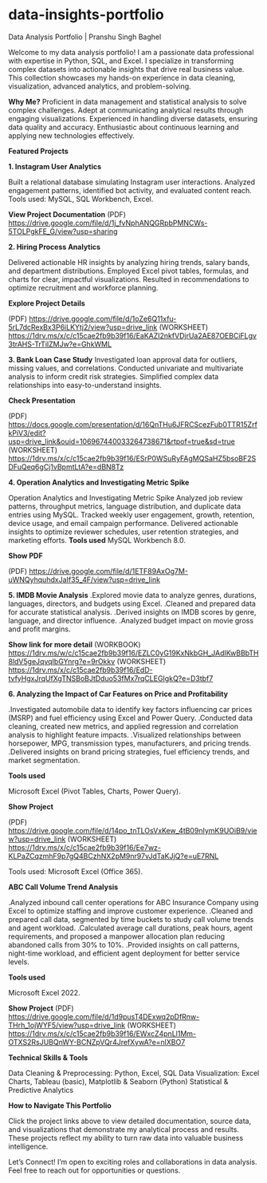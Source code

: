 # data-insights-portfolio
Data Analysis Portfolio | Pranshu Singh Baghel

Welcome to my data analysis portfolio! I am a passionate data professional with expertise in Python, SQL, and Excel. I specialize in transforming complex datasets into actionable insights that drive real business value. This collection showcases my hands-on experience in data cleaning, visualization, advanced analytics, and problem-solving.

**Why Me?**
Proficient in data management and statistical analysis to solve complex challenges.
Adept at communicating analytical results through engaging visualizations.
Experienced in handling diverse datasets, ensuring data quality and accuracy.
Enthusiastic about continuous learning and applying new technologies effectively.

**Featured Projects**

**1. Instagram User Analytics**

Built a relational database simulating Instagram user interactions.
Analyzed engagement patterns, identified bot activity, and evaluated content reach.
Tools used: MySQL, SQL Workbench, Excel.

**View Project Documentation**
(PDF)
https://drive.google.com/file/d/1j_fvNphANQGRpbPMNCWs-5TOLPgkFE_G/view?usp=sharing

**2. Hiring Process Analytics**

Delivered actionable HR insights by analyzing hiring trends, salary bands, and department distributions.
Employed Excel pivot tables, formulas, and charts for clear, impactful visualizations.
Resulted in recommendations to optimize recruitment and workforce planning.

**Explore Project Details**

(PDF)
https://drive.google.com/file/d/1oZe6Q11xfu-5rL7dcRexBx3P6iLKYtj2/view?usp=drive_link
(WORKSHEET)
https://1drv.ms/x/c/c15cae2fb9b39f16/EaKAZI2nkfVDjrUa2AE87OEBCiFLgv3trAHS-TrTilZMJw?e=GhkWML

**3. Bank Loan Case Study**
Investigated loan approval data for outliers, missing values, and correlations.
Conducted univariate and multivariate analysis to inform credit risk strategies.
Simplified complex data relationships into easy-to-understand insights.

**Check Presentation**

(PDF)
https://docs.google.com/presentation/d/16QnTHu6JFRCScezFub0TTR15ZrfkPiV3/edit?usp=drive_link&ouid=106967440033264738671&rtpof=true&sd=true
(WORKSHEET)
https://1drv.ms/x/c/c15cae2fb9b39f16/ESrP0WSuRyFAgMQSaHZ5bsoBF2SDFuQeq6gCj1vBpmtLtA?e=dBN8Tz

**4. Operation Analytics and Investigating Metric Spike**

Operation Analytics and Investigating Metric Spike
Analyzed job review patterns, throughput metrics, language distribution, and duplicate data entries using MySQL.
Tracked weekly user engagement, growth, retention, device usage, and email campaign performance.
Delivered actionable insights to optimize reviewer schedules, user retention strategies, and marketing efforts.
**Tools used** 
MySQL Workbench 8.0.

**Show PDF**

(PDF)
https://drive.google.com/file/d/1ETF89AxOg7M-uWNQyhquhdxJaIf35_4F/view?usp=drive_link

**5. IMDB Movie Analysis**
.Explored movie data to analyze genres, durations, languages, directors, and budgets using Excel.
.Cleaned and prepared data for accurate statistical analysis.
.Derived insights on IMDB scores by genre, language, and director influence.
.Analyzed budget impact on movie gross and profit margins.

**Show link for more detail**
(WORKBOOK)
https://1drv.ms/w/c/c15cae2fb9b39f16/EZLC0yG19KxNkbGH_JAdIKwBBbTH8ldV5geJqvqIbGYnrg?e=9rOkkv
(WORKSHEET)
https://1drv.ms/x/c/c15cae2fb9b39f16/EdD-tvfyHgxJrqUfXgTNSBoBJtDduo53fMx7rqCLEGIgkQ?e=D3tbf7

**6. Analyzing the Impact of Car Features on Price and Profitability**

.Investigated automobile data to identify key factors influencing car prices (MSRP) and fuel efficiency using Excel and Power Query.
.Conducted data cleaning, created new metrics, and applied regression and correlation analysis to highlight feature impacts.
.Visualized relationships between horsepower, MPG, transmission types, manufacturers, and pricing trends.
.Delivered insights on brand pricing strategies, fuel efficiency trends, and market segmentation.

**Tools used**

Microsoft Excel (Pivot Tables, Charts, Power Query).

**Show Project**

(PDF)
https://drive.google.com/file/d/14po_tnTLOsVxKew_4tB09nIymK9UOiB9/view?usp=drive_link
(WORKSHEET)
https://1drv.ms/x/c/c15cae2fb9b39f16/Ee7wz-KLPaZCqzmhF9p7gQ4BCzhNX2pM9nr97vJdTaKJjQ?e=uE7RNL

Tools used: Microsoft Excel (Office 365).

**ABC Call Volume Trend Analysis**

.Analyzed inbound call center operations for ABC Insurance Company using Excel to optimize staffing and improve customer experience.
.Cleaned and prepared call data, segmented by time buckets to study call volume trends and agent workload.
.Calculated average call durations, peak hours, agent requirements, and proposed a manpower allocation plan reducing abandoned calls from 30% to 10%.
.Provided insights on call patterns, night-time workload, and efficient agent deployment for better service levels.

**Tools used**

Microsoft Excel 2022.

**Show Project**
(PDF)
https://drive.google.com/file/d/1d9pusT4DExwq2pDfRnw-THrh_1ojWYF5/view?usp=drive_link
(WORKSHEET)
https://1drv.ms/x/c/c15cae2fb9b39f16/EWxcZ4pnLl1Mm-OTXS2RsJUBQnWY-BCNZpVQr4JrefXywA?e=nlXBO7

**Technical Skills & Tools**

Data Cleaning & Preprocessing: Python, Excel, SQL
Data Visualization: Excel Charts, Tableau (basic), Matplotlib & Seaborn (Python)
Statistical & Predictive Analytics

**How to Navigate This Portfolio**

Click the project links above to view detailed documentation, source data, and visualizations that demonstrate my analytical process and results. These projects reflect my ability to turn raw data into valuable business intelligence.

Let’s Connect!
I’m open to exciting roles and collaborations in data analysis. Feel free to reach out for opportunities or questions.

